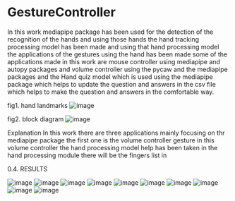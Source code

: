 # GestureController

In this work mediapipe package has been used for the detection of the recognition of the hands and using those hands the hand tracking processing model has been made and using that hand processing model the applications of the gestures using the hand has been made some of the applications made in this work are mouse controller using mediapipe and autopy packages and volume controller using the pycaw and the mediapipe packages and the Hand quiz model which is used using the mediapipe package which helps to update the question and answers in the csv file which helps to make the question and answers in the comfortable way.

fig1. hand landmarks
![image](https://user-images.githubusercontent.com/80684203/171125562-ae0046de-def8-4192-9b62-d4a9925ec605.png)

fig2. block diagram
![image](https://user-images.githubusercontent.com/80684203/171125631-eeddcf24-1949-4df4-b406-335b441c1299.png)



Explanation
In this work there are three applications mainly focusing on thr mediapipe package the first one is the volume controller gesture in this volume controller the hand processing model help has been taken in the hand processing module there will be the fingers list in
 
0.4.	RESULTS

![image](https://user-images.githubusercontent.com/80684203/171125675-2da4207a-8367-45ff-93d7-5de30b3415a6.png)
![image](https://user-images.githubusercontent.com/80684203/171125710-d4c018ab-dc2c-4aa5-bd61-70b304530126.png)
![image](https://user-images.githubusercontent.com/80684203/171125758-2f83b990-1ecf-4827-bc7b-01a06f5d2f1a.png)
![image](https://user-images.githubusercontent.com/80684203/171125855-645fddcd-44f1-4f97-9ed7-5ef532b57711.png)
![image](https://user-images.githubusercontent.com/80684203/171125870-c07572ac-7c28-4edd-a97a-d12a4677fbbe.png)
![image](https://user-images.githubusercontent.com/80684203/171125888-3ba7890c-bc0f-4ea4-bb02-be6e302f8e60.png)
![image](https://user-images.githubusercontent.com/80684203/171125915-aaed30a2-ce3f-4541-8035-d9d662aff191.png)
![image](https://user-images.githubusercontent.com/80684203/171125933-f1018cc9-7110-4e7d-958f-e6220f07dfe8.png)
![image](https://user-images.githubusercontent.com/80684203/171125957-ab0a97ae-9cd0-47c8-8d29-74a1cfc5388a.png)
![image](https://user-images.githubusercontent.com/80684203/171125974-818436b8-3e78-4099-8528-fe916fb51225.png)
